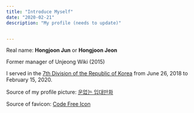 ```yaml
---
title: "Introduce Myself"
date: "2020-02-21"
description: "My profile (needs to update)"


---
```


Real name: **Hongjoon Jun** or **Hongjoon Jeon**

Former manager of Unjeong Wiki (2015)

I served in the [7th Division of the Republic of Korea](https://ko.wikipedia.org/wiki/%EC%A0%9C7%EB%B3%B4%EB%B3%91%EC%82%AC%EB%8B%A8_(%EB%8C%80%ED%95%9C%EB%AF%BC%EA%B5%AD)) from June 26, 2018 to February 15, 2020.

Source of my profile picture: [운없는 입대만화](https://gall.dcinside.com/board/view/?id=cartoon&no=420594)

Source of favicon: [Code Free Icon](https://icon-icons.com/icon/code/73620)
